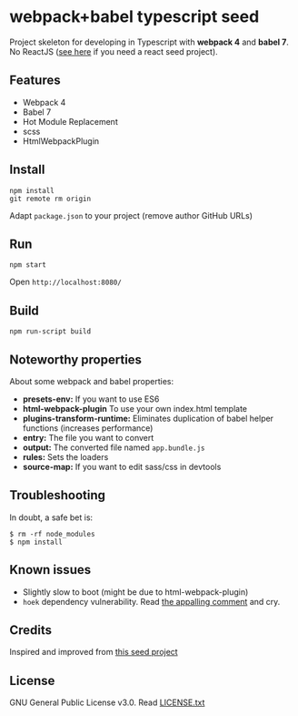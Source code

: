 # webpack+babel typescript seed

Project skeleton for developing in Typescript with **webpack 4** and **babel 7**.
No ReactJS
([see here](https://github.com/rwieruch/minimal-react-webpack-babel-setup) if you need a react seed project).

## Features

* Webpack 4
* Babel 7
* Hot Module Replacement
* scss
* HtmlWebpackPlugin

## Install

```Terminal
npm install
git remote rm origin
```

Adapt `package.json` to your project (remove author GitHub URLs)

## Run

```Terminal
npm start
```

Open `http://localhost:8080/`

## Build

```Terminal
npm run-script build
```

## Noteworthy properties

About some webpack and babel properties:

* **presets-env:** If you want to use ES6
* **html-webpack-plugin** To use your own index.html template
* **plugins-transform-runtime:** Eliminates duplication of babel helper functions (increases performance)
* **entry:** The file you want to convert
* **output:** The converted file named `app.bundle.js`
* **rules:** Sets the loaders
* **source-map:** If you want to edit sass/css in devtools

## Troubleshooting

In doubt, a safe bet is:

```Terminal
$ rm -rf node_modules
$ npm install
```

## Known issues

* Slightly slow to boot (might be due to html-webpack-plugin)
* `hoek` dependency vulnerability. Read [the appalling comment](https://github.com/sass/node-sass/issues/2252) and cry.

## Credits

Inspired and improved from [this seed project](https://github.com/rwieruch/minimal-react-webpack-babel-setup)

## License

GNU General Public License v3.0. Read [LICENSE.txt](LICENSE.txt)
